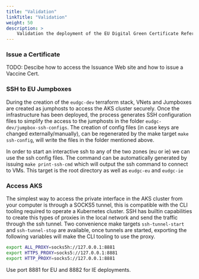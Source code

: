 ```yaml
---
title: "Validation"
linkTitle: "Validation"
weight: 50
description: >
    Validation the deployment of the EU Digital Green Certificate Reference Architecture
---
```


### Issue a Certificate

TODO: Descibe how to access the Issuance Web site and how to issue a Vaccine Cert.

### SSH to EU Jumpboxes

During the creation of the `eudgc-dev` terraform stack, VNets and Jumpboxes are created as jumphosts to access the AKS cluster securely. Once the infrastructure has been deployed, the process generates SSH configuration files to simplify the access to the jumphosts in the folder `eudgc-dev/jumpbox-ssh-configs`. The creation of config files (in case keys are changed externally/manually), can be regenerated by the make target `make ssh-config`, will write the files in the folder mentioned above.

In order to start an interactive ssh to any of the two zones (eu or ie) we can use the ssh config files. The command can be automatically generated by issuing `make print-ssh-cmd` which will output the ssh command to connect to VMs. This target is the root directory as well as `eudgc-eu` and `eudgc-ie`

### Access AKS

The simplest way to access the private interface in the AKS cluster from your computer is through a SOCKS5 tunnel, this is compatible with the CLI tooling required to operate a Kubernetes cluster. SSH has builtin capabilities to create this types of proxies in the local network and send the traffic through the ssh tunnel. Two convenience make targets `ssh-tunnel-start` and `ssh-tunnel-stop` are available, once tunnels are started, exporting the following variables will make the CLI tooling to use the proxy.

```bash
export ALL_PROXY=socks5h://127.0.0.1:8881
export HTTPS_PROXY=socks5://127.0.0.1:8881
export HTTP_PROXY=socks5://127.0.0.1:8881
```

Use port 8881 for EU and 8882 for IE deployments.
